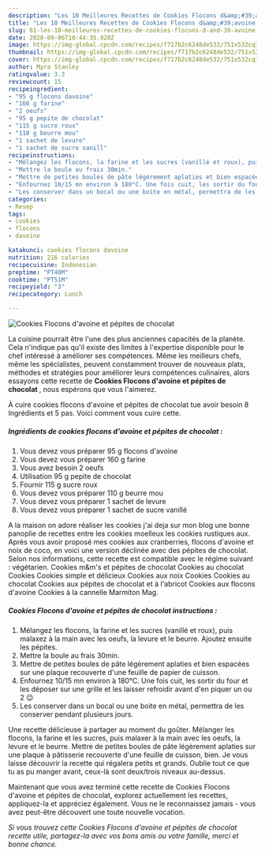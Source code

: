 ```yaml
---
description: "Les 10 Meilleures Recettes de Cookies Flocons d&amp;#39;avoine et pépites de chocolat"
title: "Les 10 Meilleures Recettes de Cookies Flocons d&amp;#39;avoine et pépites de chocolat"
slug: 61-les-10-meilleures-recettes-de-cookies-flocons-d-and-39-avoine-et-pepites-de-chocolat
date: 2020-09-06T10:44:35.920Z
image: https://img-global.cpcdn.com/recipes/f717b2c6248de532/751x532cq70/cookies-flocons-davoine-et-pepites-de-chocolat-photo-principale-de-la-recette.jpg
thumbnail: https://img-global.cpcdn.com/recipes/f717b2c6248de532/751x532cq70/cookies-flocons-davoine-et-pepites-de-chocolat-photo-principale-de-la-recette.jpg
cover: https://img-global.cpcdn.com/recipes/f717b2c6248de532/751x532cq70/cookies-flocons-davoine-et-pepites-de-chocolat-photo-principale-de-la-recette.jpg
author: Myra Stanley
ratingvalue: 3.3
reviewcount: 15
recipeingredient:
- "95 g flocons davoine"
- "160 g farine"
- "2 oeufs"
- "95 g pepite de chocolat"
- "115 g sucre roux"
- "110 g beurre mou"
- "1 sachet de levure"
- "1 sachet de sucre vanill"
recipeinstructions:
- "Mélangez les flocons, la farine et les sucres (vanillé et roux), puis malaxez à la main avec les oeufs, la levure et le beurre. Ajoutez ensuite les pépites."
- "Mettre la boule au frais 30min."
- "Mettre de petites boules de pâte légèrement aplaties et bien espacées sur une plaque recouverte d&#39;une feuille de papier de cuisson."
- "Enfournez 10/15 mn environ à 180°C. Une fois cuit, les sortir du four et les déposer sur une grille et les laisser refroidir avant d&#39;en piquer un ou 2 😉"
- "Les conserver dans un bocal ou une boite en métal, permettra de les conserver pendant plusieurs jours."
categories:
- Resep
tags:
- cookies
- flocons
- davoine

katakunci: cookies flocons davoine 
nutrition: 216 calories
recipecuisine: Indonesian
preptime: "PT40M"
cooktime: "PT51M"
recipeyield: "3"
recipecategory: Lunch

---
```



![Cookies Flocons d&#39;avoine et pépites de chocolat](https://img-global.cpcdn.com/recipes/f717b2c6248de532/751x532cq70/cookies-flocons-davoine-et-pepites-de-chocolat-photo-principale-de-la-recette.jpg)

La cuisine pourrait être l'une des plus anciennes capacités de la planète. Cela n'indique pas qu'il existe des limites à l'expertise disponible pour le chef intéressé à améliorer ses compétences. Même les meilleurs chefs, même les spécialistes, peuvent constamment trouver de nouveaux plats, méthodes et stratégies pour améliorer leurs compétences culinaires, alors essayons cette recette de <strong> Cookies Flocons d&#39;avoine et pépites de chocolat </strong>, nous espérons que vous l'aimerez.

<!--inarticleads1-->

À cuire cookies flocons d&#39;avoine et pépites de chocolat tue avoir besoin 8 Ingrédients et 5 pas. Voici comment vous cuire cette.

##### Ingrédients de cookies flocons d&#39;avoine et pépites de chocolat :

1. Vous devez vous préparer 95 g flocons d&#39;avoine
1. Vous devez vous préparer 160 g farine
1. Vous avez besoin 2 oeufs
1. Utilisation 95 g pepite de chocolat
1. Fournir 115 g sucre roux
1. Vous devez vous préparer 110 g beurre mou
1. Vous devez vous préparer 1 sachet de levure
1. Vous devez vous préparer 1 sachet de sucre vanillé


A la maison on adore réaliser les cookies j&#39;ai deja sur mon blog une bonne panoplie de recettes entre les cookies moelleux les cookies rustiques aux. Après vous avoir proposé mes cookies aux cranberries, flocons d&#39;avoine et noix de coco, en voici une version déclinée avec des pépites de chocolat. Selon nos informations, cette recette est compatible avec le régime suivant : végétarien. Cookies m&amp;m&#39;s et pépites de chocolat Cookies au chocolat Cookies Cookies simple et délicieux Cookies aux noix Cookies Cookies au chocolat Cookies aux pépites de chocolat et à l&#39;abricot Cookies aux flocons d&#39;avoine Cookies à la cannelle Marmiton Mag. 

<!--inarticleads2-->

##### Cookies Flocons d&#39;avoine et pépites de chocolat instructions :

1. Mélangez les flocons, la farine et les sucres (vanillé et roux), puis malaxez à la main avec les oeufs, la levure et le beurre. Ajoutez ensuite les pépites.
1. Mettre la boule au frais 30min.
1. Mettre de petites boules de pâte légèrement aplaties et bien espacées sur une plaque recouverte d&#39;une feuille de papier de cuisson.
1. Enfournez 10/15 mn environ à 180°C. Une fois cuit, les sortir du four et les déposer sur une grille et les laisser refroidir avant d&#39;en piquer un ou 2 😉
1. Les conserver dans un bocal ou une boite en métal, permettra de les conserver pendant plusieurs jours.


Une recette délicieuse à partager au moment du goûter. Mélanger les flocons, la farine et les sucres, puis malaxer à la main avec les oeufs, la levure et le beurre. Mettre de petites boules de pâte légèrement aplaties sur une plaque à pâtisserie recouverte d&#39;une feuille de cuisson, bien. Je vous laisse découvrir la recette qui régalera petits et grands. Oublie tout ce que tu as pu manger avant, ceux-là sont deux/trois niveaux au-dessus. 

<!--inarticleads1-->

<p>
Maintenant que vous avez terminé cette recette de Cookies Flocons d&#39;avoine et pépites de chocolat, explorez actuellement les recettes, appliquez-la et appréciez également. Vous ne le reconnaissez jamais - vous avez peut-être découvert une toute nouvelle vocation.
</p>

<p>
<i>Si vous trouvez cette Cookies Flocons d&#39;avoine et pépites de chocolat recette utile, partagez-la avec vos bons amis ou votre famille, merci et bonne chance.</i>
</p>
